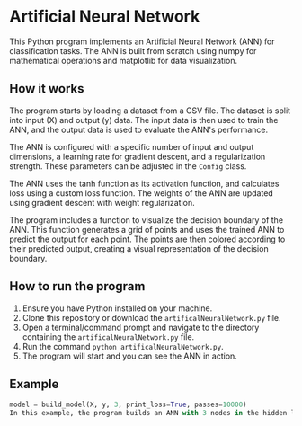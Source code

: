 # Artificial Neural Network

This Python program implements an Artificial Neural Network (ANN) for classification tasks. The ANN is built from scratch using numpy for mathematical operations and matplotlib for data visualization.

## How it works

The program starts by loading a dataset from a CSV file. The dataset is split into input (X) and output (y) data. The input data is then used to train the ANN, and the output data is used to evaluate the ANN's performance.

The ANN is configured with a specific number of input and output dimensions, a learning rate for gradient descent, and a regularization strength. These parameters can be adjusted in the `Config` class.

The ANN uses the tanh function as its activation function, and calculates loss using a custom loss function. The weights of the ANN are updated using gradient descent with weight regularization.

The program includes a function to visualize the decision boundary of the ANN. This function generates a grid of points and uses the trained ANN to predict the output for each point. The points are then colored according to their predicted output, creating a visual representation of the decision boundary.

## How to run the program

1. Ensure you have Python installed on your machine.
2. Clone this repository or download the `artificalNeuralNetwork.py` file.
3. Open a terminal/command prompt and navigate to the directory containing the `artificalNeuralNetwork.py` file.
4. Run the command `python artificalNeuralNetwork.py`.
5. The program will start and you can see the ANN in action.

## Example

```python
model = build_model(X, y, 3, print_loss=True, passes=10000)
In this example, the program builds an ANN with 3 nodes in the hidden layer. It trains the ANN for 10000 passes and prints the loss after every 1000 passes.
```
